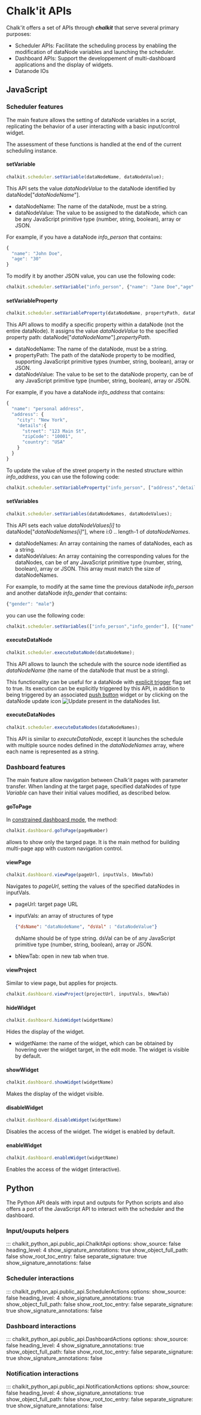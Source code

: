 # Chalk'it APIs

Chalk'it offers a set of APIs through **_chalkit_** that serve several primary purposes:

- Scheduler APIs: Facilitate the scheduling process by enabling the modification of dataNode variables and launching the scheduler.
- Dashboard APIs: Support the developpement of multi-dashboard applications and the display of widgets.
- Datanode IOs

## JavaScript

### Scheduler features

The main feature allows the setting of dataNode variables in a script, replicating the behavior of a user interacting with a basic input/control widget.

The assessment of these functions is handled at the end of the current scheduling instance.

#### setVariable

```JavaScript
chalkit.scheduler.setVariable(dataNodeName, dataNodeValue);
```

This API sets the value _dataNodeValue_ to the dataNode identified by dataNode["_dataNodeName_"].

- dataNodeName: The name of the dataNode, must be a string.
- dataNodeValue: The value to be assigned to the dataNode, which can be any JavaScript primitive type (number, string, boolean), array or JSON.

For example, if you have a dataNode _info_person_ that contains:

```JavaScript
{
  "name": "John Doe",
  "age": "30"
}
```

To modify it by another JSON value, you can use the following code:

```JavaScript
chalkit.scheduler.setVariable("info_person", {"name": "Jane Doe","age": "25"});
```

#### setVariableProperty

```JavaScript
chalkit.scheduler.setVariableProperty(dataNodeName, propertyPath, dataNodeValue);
```

This API allows to modify a specific property within a dataNode (not the entire dataNode). It assigns the value _dataNodeValue_ to the specified property path: dataNode["_dataNodeName_"]._propertyPath_.

- dataNodeName: The name of the dataNode, must be a string.
- propertyPath: The path of the dataNode property to be modified, supporting JavaScript primitive types (number, string, boolean), array or JSON.
- dataNodeValue: The value to be set to the dataNode property, can be of any JavaScript primitive type (number, string, boolean), array or JSON.

For example, if you have a dataNode _info_address_ that contains:

```JavaScript
{
  "name": "personal address",
  "address": {
    "city": "New York",
    "details":{
      "street": "123 Main St",
      "zipCode": "10001",
      "country": "USA"
    }
  }
}
```

To update the value of the street property in the nested structure within _info_address_, you can use the following code:

```JavaScript
chalkit.scheduler.setVariableProperty("info_person", ["address","details","street"], "West 23rd Street");
```

#### setVariables

```JavaScript
chalkit.scheduler.setVariables(dataNodeNames, dataNodeValues);
```

This API sets each value _dataNodeValues[i]_ to dataNode["_dataNodeNames[i]_"], where i:0 .. length-1 of _dataNodeNames_.

- dataNodeNames: An array containing the names of dataNodes, each as a string.
- dataNodeValues: An array containing the corresponding values for the dataNodes, can be of any JavaScript primitive type (number, string, boolean), array or JSON. This array must match the size of dataNodeNames.

For example, to modify at the same time the previous dataNode _info_person_ and another dataNode _info_gender_ that contains:

```JavaScript
{"gender": "male"}
```

you can use the following code:

```JavaScript
chalkit.scheduler.setVariables(["info_person","info_gender"], [{"name": "Jane Doe","age": "25"},{"gender": "female"}]);
```

#### executeDataNode

```JavaScript
chalkit.scheduler.executeDataNode(dataNodeName);
```

This API allows to launch the schedule with the source node identified as _dataNodeName_ (the name of the dataNode that must be a string).

This functionality can be useful for a dataNode with [explicit trigger](ds/ds-execution-engine.md#explicit-trigger) flag set to true. Its execution can be explicitly triggered by this API, in addition to being triggered by an associated [push button](wdg/wdg-basic-inputs.md#push-button) widget or by clicking on the dataNode update icon ![Update](ds/img/refresh-icon.png "Update") present in the dataNodes list.

#### executeDataNodes

```JavaScript
chalkit.scheduler.executeDataNodes(dataNodeNames);
```

This API is similar to _executeDataNode_, except it launches the schedule with multiple source nodes defined in the _dataNodeNames_ array, where each name is represented as a string.

### Dashboard features

The main feature allow navigation between Chalk'it pages with parameter transfer. When landing at the target page, specified dataNodes of type _Variable_ can have their initial values modified, as described below.

#### goToPage

In [constrained dashboard mode](export/export.md#scaling-methods-for-the-constrained-dashboard), the method:

```JavaScript
chalkit.dashboard.goToPage(pageNumber)
```

allows to show only the targed page. It is the main method for building multi-page app with custom navigation control.

#### viewPage

```JavaScript
chalkit.dashboard.viewPage(pageUrl, inputVals, bNewTab)
```

Navigates to _pageUrl_, setting the values of the specified dataNodes in inputVals.

- pageUrl: target page URL
- inputVals: an array of structures of type

  ```JSON
  {"dsName": "dataNodeName", "dsVal" : "dataNodeValue"}
  ```

  dsName should be of type string. dsVal can be of any JavaScript primitive type (number, string, boolean), array or JSON.

- bNewTab: open in new tab when true.

#### viewProject

Similar to view page, but applies for projects.

```JavaScript
chalkit.dashboard.viewProject(projectUrl, inputVals, bNewTab)
```

#### hideWidget

```JavaScript
chalkit.dashboard.hideWidget(widgetName)
```

Hides the display of the widget.

- widgetName: the name of the widget, which can be obtained by hovering over the widget target, in the edit mode. The widget is visible by default.

#### showWidget

```JavaScript
chalkit.dashboard.showWidget(widgetName)
```

Makes the display of the widget visible.

#### disableWidget

```JavaScript
chalkit.dashboard.disableWidget(widgetName)
```

Disables the access of the widget. The widget is enabled by default.

#### enableWidget

```JavaScript
chalkit.dashboard.enableWidget(widgetName)
```

Enables the access of the widget (interactive).

## Python

The Python API deals with input and outputs for Python scripts and also offers a port of the JavaScript API to interact with the scheduler and the dashboard.

### Input/ouputs helpers

::: chalkit_python_api.public_api.ChalkitApi
options:
show_source: false
heading_level: 4
show_signature_annotations: true
show_object_full_path: false
show_root_toc_entry: false
separate_signature: true
show_signature_annotations: false

### Scheduler interactions

::: chalkit_python_api.public_api.SchedulerActions
options:
show_source: false
heading_level: 4
show_signature_annotations: true
show_object_full_path: false
show_root_toc_entry: false
separate_signature: true
show_signature_annotations: false

### Dashboard interactions

::: chalkit_python_api.public_api.DashboardActions
options:
show_source: false
heading_level: 4
show_signature_annotations: true
show_object_full_path: false
show_root_toc_entry: false
separate_signature: true
show_signature_annotations: false

### Notification interactions

::: chalkit_python_api.public_api.NotificationActions
options:
show_source: false
heading_level: 4
show_signature_annotations: true
show_object_full_path: false
show_root_toc_entry: false
separate_signature: true
show_signature_annotations: false
